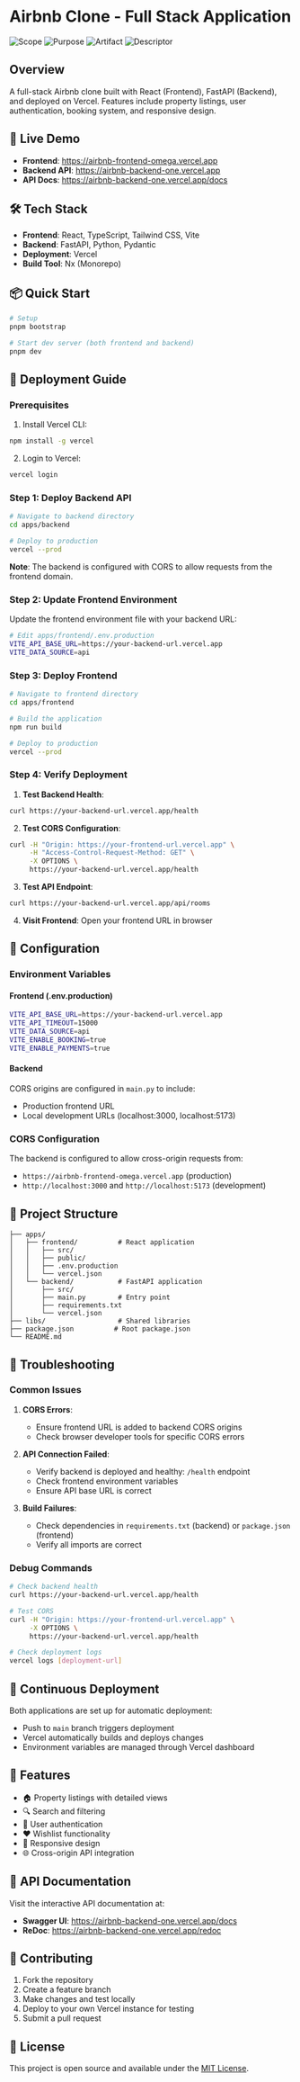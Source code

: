 # Airbnb Clone - Full Stack Application

![Scope](https://img.shields.io/badge/scope-outpost-2e5090)
![Purpose](https://img.shields.io/badge/purpose-replicas-3a7f3f)
![Artifact](https://img.shields.io/badge/artifact-template-d4663f)
![Descriptor](https://img.shields.io/badge/descriptor-app-f7c04a)

## Overview

A full-stack Airbnb clone built with React (Frontend), FastAPI (Backend), and deployed on Vercel. Features include property listings, user authentication, booking system, and responsive design.

## 🚀 Live Demo

- **Frontend**: https://airbnb-frontend-omega.vercel.app
- **Backend API**: https://airbnb-backend-one.vercel.app
- **API Docs**: https://airbnb-backend-one.vercel.app/docs

## 🛠 Tech Stack

- **Frontend**: React, TypeScript, Tailwind CSS, Vite
- **Backend**: FastAPI, Python, Pydantic
- **Deployment**: Vercel
- **Build Tool**: Nx (Monorepo)

## 📦 Quick Start

```bash
# Setup
pnpm bootstrap

# Start dev server (both frontend and backend)
pnpm dev
```

## 🚀 Deployment Guide

### Prerequisites

1. Install Vercel CLI:

```bash
npm install -g vercel
```

2. Login to Vercel:

```bash
vercel login
```

### Step 1: Deploy Backend API

```bash
# Navigate to backend directory
cd apps/backend

# Deploy to production
vercel --prod
```

**Note**: The backend is configured with CORS to allow requests from the frontend domain.

### Step 2: Update Frontend Environment

Update the frontend environment file with your backend URL:

```bash
# Edit apps/frontend/.env.production
VITE_API_BASE_URL=https://your-backend-url.vercel.app
VITE_DATA_SOURCE=api
```

### Step 3: Deploy Frontend

```bash
# Navigate to frontend directory
cd apps/frontend

# Build the application
npm run build

# Deploy to production
vercel --prod
```

### Step 4: Verify Deployment

1. **Test Backend Health**:

```bash
curl https://your-backend-url.vercel.app/health
```

2. **Test CORS Configuration**:

```bash
curl -H "Origin: https://your-frontend-url.vercel.app" \
     -H "Access-Control-Request-Method: GET" \
     -X OPTIONS \
     https://your-backend-url.vercel.app/health
```

3. **Test API Endpoint**:

```bash
curl https://your-backend-url.vercel.app/api/rooms
```

4. **Visit Frontend**: Open your frontend URL in browser

## 🔧 Configuration

### Environment Variables

#### Frontend (.env.production)

```bash
VITE_API_BASE_URL=https://your-backend-url.vercel.app
VITE_API_TIMEOUT=15000
VITE_DATA_SOURCE=api
VITE_ENABLE_BOOKING=true
VITE_ENABLE_PAYMENTS=true
```

#### Backend

CORS origins are configured in `main.py` to include:

- Production frontend URL
- Local development URLs (localhost:3000, localhost:5173)

### CORS Configuration

The backend is configured to allow cross-origin requests from:

- `https://airbnb-frontend-omega.vercel.app` (production)
- `http://localhost:3000` and `http://localhost:5173` (development)

## 📁 Project Structure

```
├── apps/
│   ├── frontend/          # React application
│   │   ├── src/
│   │   ├── public/
│   │   ├── .env.production
│   │   └── vercel.json
│   └── backend/           # FastAPI application
│       ├── src/
│       ├── main.py        # Entry point
│       ├── requirements.txt
│       └── vercel.json
├── libs/                  # Shared libraries
├── package.json          # Root package.json
└── README.md
```

## 🐛 Troubleshooting

### Common Issues

1. **CORS Errors**:

   - Ensure frontend URL is added to backend CORS origins
   - Check browser developer tools for specific CORS errors

2. **API Connection Failed**:

   - Verify backend is deployed and healthy: `/health` endpoint
   - Check frontend environment variables
   - Ensure API base URL is correct

3. **Build Failures**:
   - Check dependencies in `requirements.txt` (backend) or `package.json` (frontend)
   - Verify all imports are correct

### Debug Commands

```bash
# Check backend health
curl https://your-backend-url.vercel.app/health

# Test CORS
curl -H "Origin: https://your-frontend-url.vercel.app" \
     -X OPTIONS \
     https://your-backend-url.vercel.app/health

# Check deployment logs
vercel logs [deployment-url]
```

## 🔄 Continuous Deployment

Both applications are set up for automatic deployment:

- Push to `main` branch triggers deployment
- Vercel automatically builds and deploys changes
- Environment variables are managed through Vercel dashboard

## 📱 Features

- 🏠 Property listings with detailed views
- 🔍 Search and filtering
- 👤 User authentication
- ❤️ Wishlist functionality
- 📱 Responsive design
- 🌐 Cross-origin API integration

## 📄 API Documentation

Visit the interactive API documentation at:

- **Swagger UI**: https://airbnb-backend-one.vercel.app/docs
- **ReDoc**: https://airbnb-backend-one.vercel.app/redoc

## 🤝 Contributing

1. Fork the repository
2. Create a feature branch
3. Make changes and test locally
4. Deploy to your own Vercel instance for testing
5. Submit a pull request

## 📝 License

This project is open source and available under the [MIT License](LICENSE).
